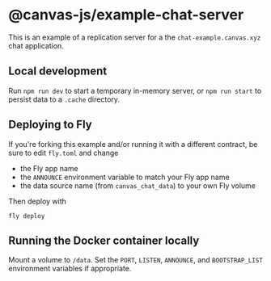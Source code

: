 # @canvas-js/example-chat-server

This is an example of a replication server for a the `chat-example.canvas.xyz` chat application.

## Local development

Run `npm run dev` to start a temporary in-memory server, or `npm run start` to persist data to a `.cache` directory.

## Deploying to Fly

If you're forking this example and/or running it with a different contract, be sure to edit `fly.toml` and change

- the Fly app name
- the `ANNOUNCE` environment variable to match your Fly app name
- the data source name (from `canvas_chat_data`) to your own Fly volume

Then deploy with

```
fly deploy
```

## Running the Docker container locally

Mount a volume to `/data`. Set the `PORT`, `LISTEN`, `ANNOUNCE`, and `BOOTSTRAP_LIST` environment variables if appropriate.
